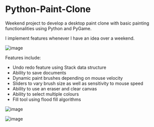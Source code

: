 # Python-Paint-Clone
Weekend project to develop a desktop paint clone with basic painting functionalities using Python and PyGame. 

I implement features whenever I have an idea over a weekend.

![image](https://github.com/user-attachments/assets/c5c0c667-c237-4d23-90a3-7396a3295b49)

Features include:
- Undo redo feature using Stack data structure
- Ability to save documents
- Dynamic paint brushes depending on mouse velocity
- Sliders to vary brush size as well as sensitivity to mouse speed
- Ability to use an eraser and clear canvas
- Ability to select multiple colours
- Fill tool using flood fill algorithms

![image](https://github.com/user-attachments/assets/67a98b70-9cb3-49d6-8a79-85b83608fbab)

![image](https://github.com/user-attachments/assets/976211ce-fb40-4df8-a6d4-92205f02aa8b)
